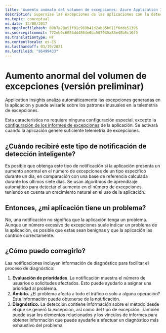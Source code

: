 ```yaml
---
title: 'Aumento anómalo del volumen de excepciones: Azure Application Insights'
description: Supervise las excepciones de las aplicaciones con la detección inteligente en Azure Application Insights para detectar patrones poco habituales del volumen de excepciones.
ms.topic: conceptual
ms.date: 12/08/2017
ms.openlocfilehash: 00b7a28a51f91c969b41d2ab85b611f6dde51396
ms.sourcegitcommit: 772eb9c6684dd4864e0ba507945a83e48b8c16f0
ms.translationtype: HT
ms.contentlocale: es-ES
ms.lasthandoff: 03/19/2021
ms.locfileid: "86499433"
---
```

# <a name="abnormal-rise-in-exception-volume-preview"></a>Aumento anormal del volumen de excepciones (versión preliminar)

Application Insights analiza automáticamente las excepciones generadas en la aplicación y puede avisarle sobre los patrones inusuales en la telemetría de excepciones.

Esta característica no requiere ninguna configuración especial, excepto la [configuración de los informes de excepciones](./asp-net-exceptions.md#set-up-exception-reporting) de la aplicación. Se activará cuando la aplicación genere suficiente telemetría de excepciones.

## <a name="when-would-i-get-this-type-of-smart-detection-notification"></a>¿Cuándo recibiré este tipo de notificación de detección inteligente?
Es posible que obtenga este tipo de notificación si la aplicación presenta un aumento anormal en el número de excepciones de un tipo específico durante un día, en comparación con una base de referencia calculada durante los últimos siete días.
Se usan algoritmos de aprendizaje automático para detectar el aumento en el número de excepciones, teniendo en cuenta un crecimiento natural en el uso de la aplicación.

## <a name="does-my-app-definitely-have-a-problem"></a>Entonces, ¿mi aplicación tiene un problema?
No, una notificación no significa que la aplicación tenga un problema. Aunque un número excesivo de excepciones suele indicar un problema de la aplicación, es posible que estas sean benignas y que la aplicación las controle correctamente.

## <a name="how-do-i-fix-it"></a>¿Cómo puedo corregirlo?
Las notificaciones incluyen información de diagnóstico para facilitar el proceso de diagnóstico:
1. **Evaluación de prioridades**. La notificación muestra el número de usuarios o solicitudes afectados. Esto puede ayudarlo a asignar una prioridad al problema.
2. **Ámbito.** ¿El problema afecta a todo el tráfico o solo a alguna operación? Esta información puede obtenerse de la notificación.
3. **Diagnóstico.** La detección contiene información sobre el método desde el que se generó la excepción, así como del tipo de excepción. También puede usar los elementos relacionados y los vínculos de informes para obtener información que puede ayudarle a efectuar un diagnóstico más exhaustivo del problema.
